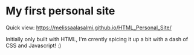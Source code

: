 # My first personal site

Quick view: https://melissaalasalmi.github.io/HTML_Personal_Site/

Initially only built with HTML, I'm crrently spicing it up a bit with a dash of CSS and Javascript! :)
